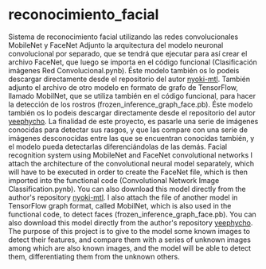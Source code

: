 # reconocimiento_facial
Sistema de reconocimiento facial utilizando las redes convolucionales MobileNet y FaceNet
Adjunto la arquitectura del modelo neuronal convolucional por separado, que se tendrá que ejecutar para así crear el archivo FaceNet, que luego se importa en el código funcional (Clasificación imágenes Red Convolucional.pynb). Éste modelo también os lo podeis descargar directamente desde el repositorio del autor [nyoki-mtl](https://github.com/nyoki-mtl/keras-facenet/blob/master/code/inception_resnet_v1.py). También adjunto el archivo de otro modelo en formato de grafo de TensorFlow, llamado MobilNet, que se utiliza también en el código funcional, para hacer la detección de los rostros (frozen_inference_graph_face.pb). Éste modelo también os lo podeis descargar directamente desde el repositorio del autor [yeephycho](https://github.com/yeephycho/tensorflow-face-detection/blob/master/model/frozen_inference_graph_face.pb). La finalidad de este proyecto, es pasarle una serie de imágenes conocidas para detectar sus rasgos, y que las compare con una serie de imágenes desconocidas entre las que se encuentran conocidas también, y el modelo pueda detectarlas diferenciándolas de las demás.
Facial recognition system using MobileNet and FaceNet convolutional networks
I attach the architecture of the convolutional neural model separately, which will have to be executed in order to create the FaceNet file, which is then imported into the functional code (Convolutional Network Image Classification.pynb). You can also download this model directly from the author's repository [nyoki-mtl](https://github.com/nyoki-mtl/keras-facenet/blob/master/code/inception_resnet_v1.py). I also attach the file of another model in TensorFlow graph format, called MobilNet, which is also used in the functional code, to detect faces (frozen_inference_graph_face.pb). You can also download this model directly from the author's repository [yeephycho](https://github.com/yeephycho/tensorflow-face-detection/blob/master/model/frozen_inference_graph_face.pb). The purpose of this project is to give to the model some known images to detect their features, and compare them with a series of unknown images among which are also known images, and the model will be able to detect them, differentiating them from the unknown others.
